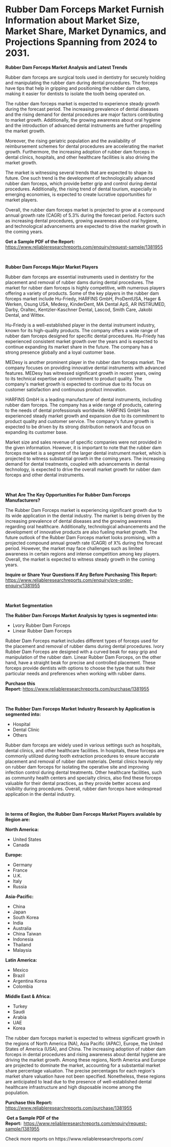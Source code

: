 <p><h1>Rubber Dam Forceps Market Furnish Information about Market Size, Market Share, Market Dynamics, and Projections Spanning from 2024 to 2031.</h1></p><p><strong>Rubber Dam Forceps Market Analysis and Latest Trends</strong></p>
<p><p>Rubber dam forceps are surgical tools used in dentistry for securely holding and manipulating the rubber dam during dental procedures. The forceps have tips that help in gripping and positioning the rubber dam clamp, making it easier for dentists to isolate the tooth being operated on.</p><p>The rubber dam forceps market is expected to experience steady growth during the forecast period. The increasing prevalence of dental diseases and the rising demand for dental procedures are major factors contributing to market growth. Additionally, the growing awareness about oral hygiene and the introduction of advanced dental instruments are further propelling the market growth.</p><p>Moreover, the rising geriatric population and the availability of reimbursement schemes for dental procedures are accelerating the market growth. Furthermore, the increasing adoption of rubber dam forceps in dental clinics, hospitals, and other healthcare facilities is also driving the market growth.</p><p>The market is witnessing several trends that are expected to shape its future. One such trend is the development of technologically advanced rubber dam forceps, which provide better grip and control during dental procedures. Additionally, the rising trend of dental tourism, especially in emerging economies, is expected to create lucrative opportunities for market players.</p><p>Overall, the rubber dam forceps market is projected to grow at a compound annual growth rate (CAGR) of 5.3% during the forecast period. Factors such as increasing dental procedures, growing awareness about oral hygiene, and technological advancements are expected to drive the market growth in the coming years.</p></p>
<p><strong>Get a Sample PDF of the Report:&nbsp;</strong> <a href="https://www.reliableresearchreports.com/enquiry/request-sample/1381955">https://www.reliableresearchreports.com/enquiry/request-sample/1381955</a></p>
<p>&nbsp;</p>
<p><strong>Rubber Dam Forceps Major Market Players</strong></p>
<p><p>Rubber dam forceps are essential instruments used in dentistry for the placement and removal of rubber dams during dental procedures. The market for rubber dam forceps is highly competitive, with numerous players offering a variety of products. Some of the key players in the rubber dam forceps market include Hu-Friedy, HARFINS GmbH, ProDentUSA, Hager & Werken, Osung USA, Medesy, KinderDent, MA Dental ApS, AR INSTRUMED, Darby, Oraltec, Kentzler-Kaschner Dental, Lascod, Smith Care, Jakobi Dental, and Wittex.</p><p>Hu-Friedy is a well-established player in the dental instrument industry, known for its high-quality products. The company offers a wide range of rubber dam forceps designed for specific dental procedures. Hu-Friedy has experienced consistent market growth over the years and is expected to continue expanding its market share in the future. The company has a strong presence globally and a loyal customer base.</p><p>MEDesy is another prominent player in the rubber dam forceps market. The company focuses on providing innovative dental instruments with advanced features. MEDesy has witnessed significant growth in recent years, owing to its technical expertise and commitment to product quality. The company's market growth is expected to continue due to its focus on customer satisfaction and continuous product innovation.</p><p>HARFINS GmbH is a leading manufacturer of dental instruments, including rubber dam forceps. The company has a wide range of products, catering to the needs of dental professionals worldwide. HARFINS GmbH has experienced steady market growth and expansion due to its commitment to product quality and customer service. The company's future growth is expected to be driven by its strong distribution network and focus on expanding its customer base.</p><p>Market size and sales revenue of specific companies were not provided in the given information. However, it is important to note that the rubber dam forceps market is a segment of the larger dental instrument market, which is projected to witness substantial growth in the coming years. The increasing demand for dental treatments, coupled with advancements in dental technology, is expected to drive the overall market growth for rubber dam forceps and other dental instruments.</p></p>
<p>&nbsp;</p>
<p><strong>What Are The Key Opportunities For Rubber Dam Forceps Manufacturers?</strong></p>
<p><p>The Rubber Dam Forceps market is experiencing significant growth due to its wide application in the dental industry. The market is being driven by the increasing prevalence of dental diseases and the growing awareness regarding oral healthcare. Additionally, technological advancements and the development of innovative products are also fueling market growth. The future outlook of the Rubber Dam Forceps market looks promising, with a projected compound annual growth rate (CAGR) of X% during the forecast period. However, the market may face challenges such as limited awareness in certain regions and intense competition among key players. Overall, the market is expected to witness steady growth in the coming years.</p></p>
<p><strong>Inquire or Share Your Questions If Any Before Purchasing This Report:</strong> <a href="https://www.reliableresearchreports.com/enquiry/pre-order-enquiry/1381955">https://www.reliableresearchreports.com/enquiry/pre-order-enquiry/1381955</a></p>
<p>&nbsp;</p>
<p><strong>Market Segmentation</strong></p>
<p><strong>The Rubber Dam Forceps Market Analysis by types is segmented into:</strong></p>
<p><ul><li>Lvory Rubber Dam Forceps</li><li>Linear Rubber Dam Forceps</li></ul></p>
<p><p>Rubber Dam Forceps market includes different types of forceps used for the placement and removal of rubber dams during dental procedures. Ivory Rubber Dam Forceps are designed with a curved beak for easy grip and manipulation of the rubber dam. Linear Rubber Dam Forceps, on the other hand, have a straight beak for precise and controlled placement. These forceps provide dentists with options to choose the type that suits their particular needs and preferences when working with rubber dams.</p></p>
<p><strong>Purchase this Report:&nbsp;</strong><a href="https://www.reliableresearchreports.com/purchase/1381955">https://www.reliableresearchreports.com/purchase/1381955</a></p>
<p>&nbsp;</p>
<p><strong>The Rubber Dam Forceps Market Industry Research by Application is segmented into:</strong></p>
<p><ul><li>Hospital</li><li>Dental Clinic</li><li>Others</li></ul></p>
<p><p>Rubber dam forceps are widely used in various settings such as hospitals, dental clinics, and other healthcare facilities. In hospitals, these forceps are commonly utilized during tooth extraction procedures to ensure accurate placement and removal of rubber dam materials. Dental clinics heavily rely on rubber dam forceps for isolating the operative site and improving infection control during dental treatments. Other healthcare facilities, such as community health centers and specialty clinics, also find these forceps valuable for their dental practices, as they provide better access and visibility during procedures. Overall, rubber dam forceps have widespread application in the dental industry.</p></p>
<p>&nbsp;</p>
<p><strong>In terms of Region, the Rubber Dam Forceps Market Players available by Region are:</strong></p>
<p>
    <p> <strong> North America: </strong>
        <ul>
            <li>United States</li>
            <li>Canada</li>
        </ul>
        </p> 
    <p> <strong> Europe: </strong>
        <ul>
            <li>Germany</li>
            <li>France</li>
            <li>U.K.</li>
            <li>Italy</li>
            <li>Russia</li>
        </ul>
        </p> 
    <p> <strong> Asia-Pacific: </strong>
        <ul>
            <li>China</li>
            <li>Japan</li>
            <li>South Korea</li>
            <li>India</li>
            <li>Australia</li>
            <li>China Taiwan</li>
            <li>Indonesia</li>
            <li>Thailand</li>
            <li>Malaysia</li>
        </ul>
        </p> 
    <p> <strong> Latin America: </strong>
        <ul>
            <li>Mexico</li>
            <li>Brazil</li>
            <li>Argentina Korea</li>
            <li>Colombia</li>
        </ul>
        </p> 
    <p> <strong> Middle East & Africa: </strong>
        <ul>
            <li>Turkey</li>
            <li>Saudi</li>
            <li>Arabia</li>
            <li>UAE</li>
            <li>Korea</li>
        </ul>
    </p>
    </p>
<p><p>The rubber dam forceps market is expected to witness significant growth in the regions of North America (NA), Asia Pacific (APAC), Europe, the United States of America (USA), and China. The increasing adoption of rubber dam forceps in dental procedures and rising awareness about dental hygiene are driving the market growth. Among these regions, North America and Europe are projected to dominate the market, accounting for a substantial market share percentage valuation. The precise percentages for each region's market share valuation have not been specified. Nonetheless, these regions are anticipated to lead due to the presence of well-established dental healthcare infrastructure and high disposable income among the population.</p></p>
<p><strong>Purchase this Report: </strong><a href="https://www.reliableresearchreports.com/purchase/1381955">https://www.reliableresearchreports.com/purchase/1381955</a></p>
<p>&nbsp;<strong>Get a Sample PDF of the Report:&nbsp;&nbsp;</strong><a href="https://www.reliableresearchreports.com/enquiry/request-sample/1381955">https://www.reliableresearchreports.com/enquiry/request-sample/1381955</a></p>
<p><strong></strong></p>
<p>Check more reports on https://www.reliableresearchreports.com/</p>